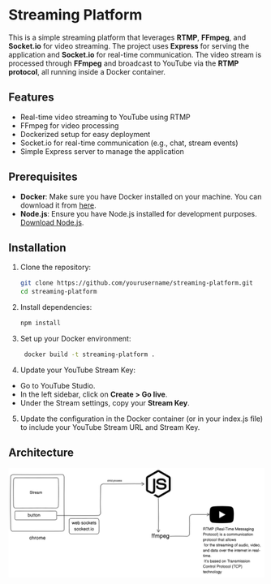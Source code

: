 # Streaming Platform

This is a simple streaming platform that leverages **RTMP**, **FFmpeg**, and **Socket.io** for video streaming. The project uses **Express** for serving the application and **Socket.io** for real-time communication. The video stream is processed through **FFmpeg** and broadcast to YouTube via the **RTMP protocol**, all running inside a Docker container.

## Features

- Real-time video streaming to YouTube using RTMP
- FFmpeg for video processing
- Dockerized setup for easy deployment
- Socket.io for real-time communication (e.g., chat, stream events)
- Simple Express server to manage the application

## Prerequisites

- **Docker**: Make sure you have Docker installed on your machine. You can download it from [here](https://www.docker.com/get-started).
- **Node.js**: Ensure you have Node.js installed for development purposes. [Download Node.js](https://nodejs.org/).

## Installation

1. Clone the repository:

   ```bash
   git clone https://github.com/yourusername/streaming-platform.git
   cd streaming-platform
   ```

2. Install dependencies:
   ```bash
   npm install
   ```
3. Set up your Docker environment:
   ```bash
    docker build -t streaming-platform .
   ```
4. Update your YouTube Stream Key:

- Go to YouTube Studio.
- In the left sidebar, click on **Create > Go live**.
- Under the Stream settings, copy your **Stream Key**.

5. Update the configuration in the Docker container (or in your index.js file) to include your YouTube Stream URL and Stream Key.

## Architecture

![alt text](SD.png)
